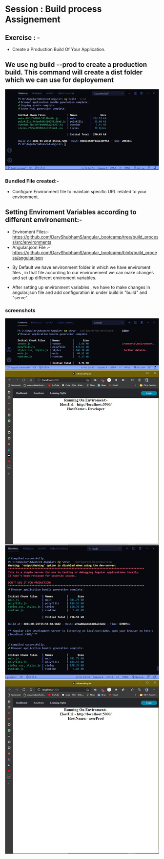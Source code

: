 # Session : Build process Assignement

## Exercise : -
- Create a Production Build Of Your Application.

## We use ng build --prod to create a production build. This command will create a dist folder which we can use for deployement

<img src="https://github.com/DarvShubhamS/angular_bootcamp/blob/build_process/src/assets/ss/ss5.JPG" />


### Bundled File created:-


- Configure Environment file to maintain specific URL related to your environment.

## Setting Enviroment Variables according to different environement:-

* Enviroment Files:-  https://github.com/DarvShubhamS/angular_bootcamp/tree/build_process/src/environments
* Angular.json File :- https://github.com/DarvShubhamS/angular_bootcamp/blob/build_process/angular.json

- By Default we have environment folder in which we have enviroment files , in that file according to our environement we can make changes and set up different enviroment variables.


- After setting up environment variables , we have to make changes in angular.json file and add configuration in under build in "build" and "serve".

### screenshots

<img src="https://github.com/DarvShubhamS/angular_bootcamp/blob/build_process/src/assets/ss/ss1.JPG" />

<img src="https://github.com/DarvShubhamS/angular_bootcamp/blob/build_process/src/assets/ss/ss2.JPG" />

<img src="https://github.com/DarvShubhamS/angular_bootcamp/blob/build_process/src/assets/ss/ss4.JPG" />

<img src="https://github.com/DarvShubhamS/angular_bootcamp/blob/build_process/src/assets/ss/ss3.JPG" />





